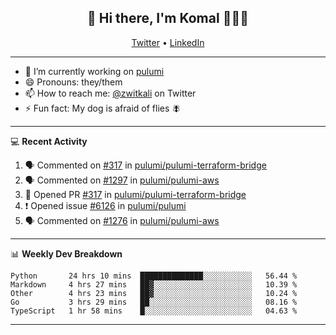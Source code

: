 <h2 align="center"> 👋 Hi there, I'm Komal 🧑🏾‍💻 </h2>
<p align="center">
    <a href="https://twitter.com/zwitkali">Twitter</a> •
    <a href="https://www.linkedin.com/in/komal-ali/">LinkedIn</a>
</p>

--------

- 🔭 I’m currently working on [pulumi](https://github.com/pulumi/pulumi)
- 😄 Pronouns: they/them
- 📫 How to reach me: [@zwitkali](https://twitter.com/zwitkali) on Twitter
- ⚡ Fun fact: My dog is afraid of flies 🪰

--------
💻 **Recent Activity**

<!--START_SECTION:activity-->
1. 🗣 Commented on [#317](https://github.com/pulumi/pulumi-terraform-bridge/issues/317) in [pulumi/pulumi-terraform-bridge](https://github.com/pulumi/pulumi-terraform-bridge)
2. 🗣 Commented on [#1297](https://github.com/pulumi/pulumi-aws/issues/1297) in [pulumi/pulumi-aws](https://github.com/pulumi/pulumi-aws)
3. 💪 Opened PR [#317](https://github.com/pulumi/pulumi-terraform-bridge/pull/317) in [pulumi/pulumi-terraform-bridge](https://github.com/pulumi/pulumi-terraform-bridge)
4. ❗️ Opened issue [#6126](https://github.com/pulumi/pulumi/issues/6126) in [pulumi/pulumi](https://github.com/pulumi/pulumi)
5. 🗣 Commented on [#1276](https://github.com/pulumi/pulumi-aws/issues/1276) in [pulumi/pulumi-aws](https://github.com/pulumi/pulumi-aws)
<!--END_SECTION:activity-->

--------

📊 **Weekly Dev Breakdown**
<!--START_SECTION:waka-->
```text
Python       24 hrs 10 mins  ██████████████░░░░░░░░░░░   56.44 % 
Markdown     4 hrs 27 mins   ██▓░░░░░░░░░░░░░░░░░░░░░░   10.39 % 
Other        4 hrs 23 mins   ██▓░░░░░░░░░░░░░░░░░░░░░░   10.24 % 
Go           3 hrs 29 mins   ██░░░░░░░░░░░░░░░░░░░░░░░   08.16 % 
TypeScript   1 hr 58 mins    █░░░░░░░░░░░░░░░░░░░░░░░░   04.63 % 
```
<!--END_SECTION:waka-->

--------